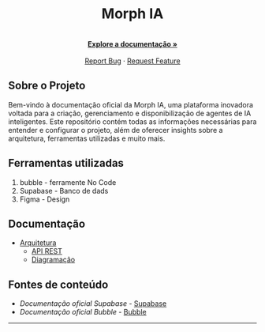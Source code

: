<p align="center">
  <h1 align="center">Morph IA</h1>
  
  <!-- ![Texto Alternativo](content/images/morph.jpeg) --> 


  <p align="center">
    <br />
      <a href="https://morphia.com.br"><strong>Explore a documentação »</strong></a>
    <br />
    <br />
    <a href="https://github.com/MorpphAI/platform.Morph/issues/new">Report Bug</a>
    ·
    <a href="https://github.com/MorpphAI/platform.Morph/issues/new">Request Feature</a>
  </p>
</p>
    
 <!-- ABOUT THE PROJECT -->

## Sobre o Projeto
Bem-vindo à documentação oficial da Morph IA, uma plataforma inovadora voltada para a criação, gerenciamento e disponibilização de agentes de IA inteligentes. Este repositório contém todas as informações necessárias para entender e configurar o projeto, além de oferecer insights sobre a arquitetura, ferramentas utilizadas e muito mais.

<!-- ROADMAP OF PROJECT -->

## Ferramentas utilizadas

1. bubble - ferramente No Code 
2. Supabase - Banco de dads 
3. Figma - Design 
   
## Documentação 

- [Arquitetura](https://github.com/Juniorbasck/astro4noobs/tree/main/content/intro)
  - [API REST](https://github.com/Juniorbasck/astro4noobs/tree/main/content/intro/whyastro.md)
  - [Diagramação](https://github.com/Juniorbasck/astro4noobs/tree/main/content/intro/instalacao.md)
 
<!--  - [Hello World!](https://github.com/Juniorbasck/astro4noobs/tree/main/content/intro/helloworld.md)
- [Conceitos](https://github.com/lanjoni/clojure4noobs/tree/main/content/conceitos)
  - [Estruturas de Dados](https://github.com/lanjoni/clojure4noobs/tree/main/content/conceitos/estruturas.md)
  - [Vetores](https://github.com/lanjoni/clojure4noobs/tree/main/content/conceitos/vetores.md)
- [Projeto](https://github.com/lanjoni/clojure4noobs/tree/main/content/conceitos)](url) -->
<!-- CONTRIBUTING -->


<!-- ## Como Contribuir

Contribuições fazem com que a comunidade open source seja um lugar incrível para aprender, inspirar e criar. Todas contribuições
são **extremamente apreciadas**

1. Realize um Fork do projeto
2. Crie um branch com a nova feature (`git checkout -b feature/featureDaora`)
3. Realize o Commit (`git commit -m 'Adicionado conteudo daora'`)
4. Realize o Push no Branch (`git push origin feature/featureDaora`)
5. Abra um Pull Request](url)
-->


## Fontes de conteúdo

- *Documentação oficial Supabase* - [Supabase](https://supabase.com/docs)  
- *Documentação oficial Bubble* - [Bubble](https://bubble.io/blog/no-code/)
---

